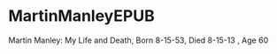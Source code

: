 MartinManleyEPUB
================

Martin Manley: My Life and Death, Born 8-15-53, Died 8-15-13 , Age 60
